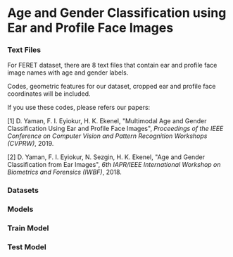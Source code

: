 # Age and Gender Classification using Ear and Profile Face Images

### Text Files

For FERET dataset, there are 8 text files that contain ear and profile face image names with age and gender labels.

Codes, geometric features for our dataset, cropped ear and profile face coordinates will be included.

If you use these codes, please refers our papers:

[1] D. Yaman, F. I. Eyiokur, H. K. Ekenel, "Multimodal Age and Gender Classification Using Ear and Profile Face Images", *Proceedings of the IEEE Conference on Computer Vision and Pattern Recognition Workshops (CVPRW)*, 2019.

[2] D. Yaman, F. I. Eyiokur, N. Sezgin, H. K. Ekenel, "Age and Gender Classification from Ear Images", *6th IAPR/IEEE International Workshop on Biometrics and Forensics (IWBF)*, 2018.

### Datasets

### Models

### Train Model

### Test Model
